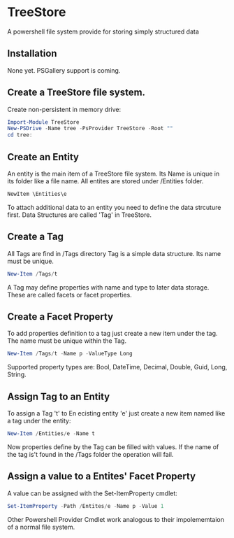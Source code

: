 # TreeStore
A powershell file system provide for storing simply structured data

## Installation

None yet. PSGallery support is coming.

## Create a TreeStore file system.

Create non-persistent in memory drive:

```powershell
Import-Module TreeStore
New-PSDrive -Name tree -PsProvider TreeStore -Root ""
cd tree:
```

## Create an Entity

An entity is the main item of a TreeStore file system. Its Name is unique in its folder like a file name. All entites are stored under /Entities folder.
```powershell
NewItem \Entities\e
```
To attach additional data to an entity you need to define the data strcuture first. Data Structures are called 'Tag' in TreeStore.

## Create a Tag

All Tags are find in /Tags directory Tag is a simple data structure. Its name must be unique.
```powershell
New-Item /Tags/t 
```
A Tag may define properties with name and type to later data storage. These are called facets or facet properties.

## Create a Facet Property

To add properties definition to a tag just create a new item under the tag.
The name must be unique within the Tag.
```powershell
New-Item /Tags/t -Name p -ValueType Long
```
Supported property types are: Bool, DateTime, Decimal, Double, Guid, Long, String.

## Assign Tag to an Entity

To assign a Tag 't' to En ecisting entity 'e' just create a new item named like a tag under the entity:
```powershell
New-Item /Entities/e -Name t
```
Now properties define by the Tag can be filled with values. If the name of the tag is't found in the /Tags folder the operation will fail.

## Assign a value to a Entites' Facet Property

A value can be assigned with the Set-ItemProperty cmdlet:
```powershell
Set-ItemProperty -Path /Entites/e -Name p -Value 1
```

Other Powershell Provider Cmdlet work analogous to their impolememtaion of a normal file system.

